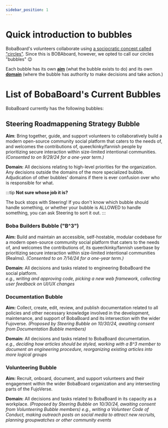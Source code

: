 ```yaml
---
sidebar_position: 1
---
```


# Quick introduction to bubbles

BobaBoard's volunteers collaborate using [a sociocratic concept called "circles"](https://www.sociocracyforall.org/organizational-circle-structure-in-sociocracy/). Since this is BOBAboard, however, we opted to call our circles "bubbles" 😉

Each bubble has its own **[aim](https://www.sociocracyforall.org/vision-mission-and-aims-in-sociocracy/)** (what the bubble exists to do) and its own **[domain](https://www.sociocracyforall.org/clarity-and-empowerment-what-is-a-domain/)** (where the bubble has authority to make decisions and take action.)  

# List of BobaBoard's Current Bubbles

BobaBoard currently has the following bubbles:

## Steering Roadmappening Strategy Bubble

**Aim**: Bring together, guide, and support volunteers to collaboratively build a modern open-source community social platform that caters to the needs of, and welcomes the contributions of, queer/kinky/fannish people by prioritizing secure interaction within size-limited intentional communities. *(Consented to on 9/29/24 for a one-year term.)*

**Domain:** All decisions relating to high-level priorities for the organization. Any decisions outside the domains of the more specialized bubble. Adjudication of other bubbles' domains if there is ever confusion over who is responsible for what. 

:::tip
**Not sure whose job it is?** 

The buck stops with Steering! If you don't know which bubble should handle something, or whether your bubble is ALLOWED to handle something, you can ask Steering to sort it out. 
:::

### Boba Builders Bubble ("B^3")

**Aim:** Build and maintain an accessible, self-hostable, modular codebase for a modern open-source community social platform that caters to the needs of, and welcomes the contributions of, its queer/kinky/fannish userbase by prioritizing secure interaction within size-limited intentional communities (Realms). *(Consented to on 7/14/24 for a one-year term.)*

**Domain:** All decisions and tasks related to engineering BobaBoard the social platform.   
*e.g., writing and approving code, picking a new web framework, collecting user feedback on UI/UX changes* 

### Documentation Bubble

**Aim:** Collect, create, edit, review, and publish documentation related to all policies and other necessary knowledge involved in the development, maintenance, and support of BobaBoard and its intersection with the wider Fujoverse. *(Proposed by Steering Bubble on 10/30/24, awaiting consent from Documentation Bubble members)*

**Domain:** All decisions and tasks related to BobaBoard documentation.  
*e.g., deciding how articles should be styled, working with a B^3 member to document an engineering procedure, reorganizing existing articles into more logical groups*

### Volunteering Bubble

**Aim:** Recruit, onboard, document, and support volunteers and their engagement within the wider BobaBoard organization and any intersecting parts of the FujoVerse.

**Domain:** All decisions and tasks related to BobaBoard in its capacity as a workplace. *(Proposed by Steering Bubble on 10/30/24, awaiting consent from Volunteering Bubble members)*
*e.g., writing a Volunteer Code of Conduct, making outreach posts on social media to attract new recruits, planning groupwatches or other community events*
